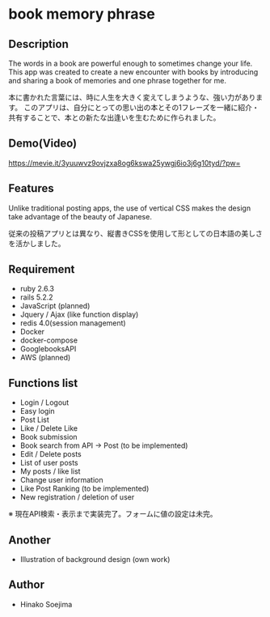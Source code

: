 # book memory phrase

## Description
The words in a book are powerful enough to sometimes change your life.
This app was created to create a new encounter with books by introducing and sharing a book of memories and one phrase together for me.

本に書かれた言葉には、時に人生を大きく変えてしまうような、強い力があります。 このアプリは、自分にとっての思い出の本とその1フレーズを一緒に紹介・共有することで、本との新たな出逢いを生むために作られました。

## Demo(Video)
https://mevie.it/3yuuwvz9ovjzxa8og6kswa25ywgj6io3j6g10tyd/?pw=

## Features
Unlike traditional posting apps, the use of vertical CSS makes the design take advantage of the beauty of Japanese.

従来の投稿アプリとは異なり、縦書きCSSを使用して形としての日本語の美しさを活かしました。

## Requirement
- ruby 2.6.3
- rails 5.2.2
- JavaScript (planned)
- Jquery / Ajax (like function display)
- redis 4.0(session management)
- Docker
- docker-compose
- GooglebooksAPI
- AWS (planned)

## Functions list
- Login / Logout
- Easy login
- Post List
- Like / Delete Like
- Book submission
- Book search from API → Post (to be implemented)
- Edit / Delete posts
- List of user posts
- My posts / like list
- Change user information
- Like Post Ranking (to be implemented)
- New registration / deletion of user

※ 現在API検索・表示まで実装完了。フォームに値の設定は未完。

## Another
- Illustration of background design (own work)

## Author
* Hinako Soejima
